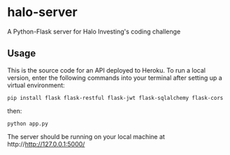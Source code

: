 # halo-server
A Python-Flask server for Halo Investing's coding challenge

## Usage
This is the source code for an API deployed to Heroku. To run a local version, enter the following commands into your terminal after setting 
up a virtual environment:

```
pip install flask flask-restful flask-jwt flask-sqlalchemy flask-cors
```

then:

```
python app.py
```

The server should be running on your local machine at http://http://127.0.0.1:5000/
